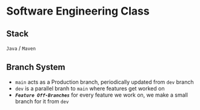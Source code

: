 # Software Engineering Class

## Stack

`Java` / `Maven`

## Branch System

- `main` acts as a Production branch, periodically updated from `dev` branch
- `dev` is a parallel branh to `main` where features get worked on
- ***`Feature Off-Branches`*** for every feature we work on, we make a small branch for it from `dev`
